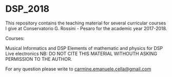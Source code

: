# DSP_2018

This repository contains the teaching material for several curricular courses I give at Conservatorio G. Rossini - Pesaro for the academic year 2017-2018.

Courses:

Musical Informatics and DSP
Elements of mathematic and physics for DSP
Live electronics
NB: DO NOT CITE THIS MATERIAL WITHOUTH ASKING PERMISSION TO THE AUTHOR.

For any question please write to carmine.emanuele.cella@gmail.com
